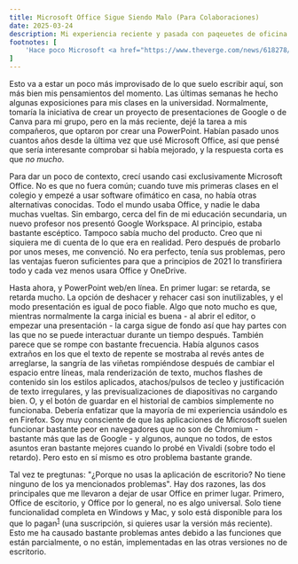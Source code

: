 ```yaml
---
title: Microsoft Office Sigue Siendo Malo (Para Colaboraciones)
date: 2025-03-24
description: Mi experiencia reciente y pasada con paqeuetes de oficina.
footnotes: [
    'Hace poco Microsoft <a href="https://www.theverge.com/news/618278/microsoft-office-free-windows-apps-ad-supported-version">empezó a probar</a> una versión gratuita de Office de escritio con publicidad en la India. Sin embargo, muchas funciones (por. ej. la habilidad de usar archivos locales directamente en lugar de OneDrive) están desactivadas artificalmente, así que de lo puedo ver, parece ser una combinación de las partes peores de Office de escritorio y Office web en un solo producto.',
]
---
```


Esto va a estar un poco más improvisado de lo que suelo escribir aquí, son más bien mis pensamientos del momento. Las últimas semanas he hecho algunas exposiciones para mis clases en la universidad. Normalmente, tomaría la iniciativa de crear un proyecto de presentaciones de Google o de Canva para mi grupo, pero en la más reciente, dejé la tarea a mis compañeros, que optaron por crear una PowerPoint. Habían pasado unos cuantos años desde la última vez que usé Microsoft Office, así que pensé que sería interesante comprobar si había mejorado, y la respuesta corta es que *no mucho*.

Para dar un poco de contexto, crecí usando casi exclusivamente Microsoft Office. No es que no fuera común; cuando tuve mis primeras clases en el colegio y empezé a usar software ofimático en casa, no había otras alternativas conocidas. Todo el mundo usaba Office, y nadie le daba muchas vueltas. Sin embargo, cerca del fin de mi educación secundaria, un nuevo profesor nos presentó Google Workspace. Al principio, estaba bastante escéptico. Tampoco sabía mucho del producto. Creo que ni siquiera me di cuenta de lo que era en realidad. Pero después de probarlo por unos meses, me convenció. No era perfecto, tenía sus problemas, pero las ventajas fueron suficientes para que a principios de 2021 lo transfiriera todo y cada vez menos usara Office y OneDrive.

Hasta ahora, y PowerPoint web/en línea. En primer lugar: se retarda, se retarda mucho. La opción de deshacer y rehacer casi son inutilizables, y el modo presentación es igual de poco fiable. Algo que noto mucho es que, mientras normalmente la carga inicial es buena - al abrir el editor, o empezar una presentación - la carga sigue de fondo así que hay partes con las que no se puede interactuar durante un tiempo después. También parece que se rompe con bastante frecuencia. Había algunos casos extraños en los que el texto de repente se mostraba al revés antes de arreglarse, la sangría de las viñetas rompiéndose después de cambiar el espacio entre líneas, mala renderización de texto, muchos flashes de contenido sin los estilos aplicados, atachos/pulsos de tecleo y justificación de texto irregulares, y las previsualizaciones de diapositivas no cargando bien. O, y el botón de guardar en el historial de cambios simplemente no funcionaba. Debería enfatizar que la mayoría de mi experiencia usándolo es en Firefox. Soy muy consciente de que las aplicaciones de Microsoft suelen funcionar bastante peor en navegadores que no son de Chromium - bastante más que las de Google - y algunos, aunque no todos, de estos asuntos eran bastante mejores cuando lo probé en Vivaldi (sobre todo el retardo). Pero esto en sí mismo es otro problema bastante grande.

Tal vez te pregtunas: "¿Porque no usas la aplicación de escritorio? No tiene ninguno de los ya mencionados problemas". Hay dos razones, las dos principales que me llevaron a dejar de usar Office en primer lugar. Primero, Office de escitorio, y Office por lo general, no es algo universal. Solo tiene funcionalidad completa en Windows y Mac, y solo está disponible para los que lo pagan<sup><a id="n-1" href="#fn-1">1</a></sup> (una suscripción, si quieres usar la versión más reciente). Esto me ha causado bastante problemas antes debido a las funciones que están parcialmente, o no están, implementadas en las otras versiones no de escritorio.